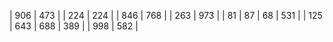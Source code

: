 |  906 | 473 |
|  224 | 224 |
|  846 | 768 |
|  263 | 973 |
|   81 | 87
|   68 | 531 |
|  125 | 643
|  688 | 389 |
|  998 | 582 |
